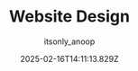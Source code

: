 ---
title: "Website Design"
author: "itsonly_anoop"
date: "2025-02-16T14:11:13.829Z"
draft: false
type: "post"
layout: "single"
categories: [""]
tags: [""]
source: "X"
source_link: "https://x.com/itsonly_anoop/status/1858158647479824636"
media: "/uploads/x.com_8DpNf3nRQolwu6Ws.mp4"
media_type: "video"

social:
  commentary: ""
  scheduledFor: null
  status: "draft"
---
